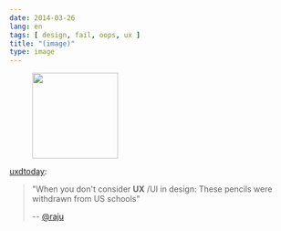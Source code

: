 ```yaml
---
date: 2014-03-26
lang: en
tags: [ design, fail, oops, ux ]
title: "(image)"
type: image
---
```


<figure>
<a
href="https://hugo.ferreira.cc/uxdtoday-when-you-dont-consider-uxui-in/attachment/146/"
rel="attachment"><img
src="https://hugo.ferreira.cc/wp-content/uploads/2014/03/tumblr_n2y0tlDU6d1tuvyv0o1_1280-150x150.png"
width="150" height="150" /></a></figure>

[uxdtoday](http://uxdesign.today/post/80573529956/when-you-dont-consider-ux-ui-in-design-these):

> "When you don't consider **UX** /UI in design: These pencils were
> withdrawn from US schools"
>
> -- [\@raju](https://twitter.com/raju/status/447838001444683776)

